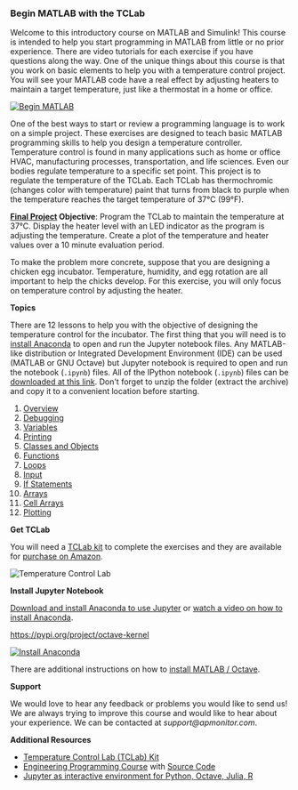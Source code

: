 ### Begin MATLAB with the TCLab

Welcome to this introductory course on MATLAB and Simulink! This course is intended to help you start programming in MATLAB from little or no prior experience. There are video tutorials for each exercise if you have questions along the way. One of the unique things about this course is that you work on basic elements to help you with a temperature control project. You will see your MATLAB code have a real effect by adjusting heaters to maintain a target temperature, just like a thermostat in a home or office.

[![Begin MATLAB](https://apmonitor.com/che263/uploads/Begin_Matlab/BeginMatlab00.png)](https://www.youtube.com/watch?v=EO_YpBs8cs0 "Begin MATLAB")

One of the best ways to start or review a programming language is to work on a simple project. These exercises are designed to teach basic MATLAB programming skills to help you design a temperature controller. Temperature control is found in many applications such as home or office HVAC, manufacturing processes, transportation, and life sciences. Even our bodies regulate temperature to a specific set point. This project is to regulate the temperature of the TCLab. Each TCLab has thermochromic (changes color with temperature) paint that turns from black to purple when the temperature reaches the target temperature of 37°C (99°F).

**[Final Project](https://github.com/APMonitor/begin_matlab/blob/master/XX.%20Final%20Project.ipynb) Objective**: Program the TCLab to maintain the temperature at 37°C. Display the heater level with an LED indicator as the program is adjusting the temperature. Create a plot of the temperature and heater values over a 10 minute evaluation period.

To make the problem more concrete, suppose that you are designing a chicken egg incubator. Temperature, humidity, and egg rotation are all important to help the chicks develop. For this exercise, you will only focus on temperature control by adjusting the heater.

**Topics**

There are 12 lessons to help you with the objective of designing the temperature control for the incubator. The first thing that you will need is to [install Anaconda](https://github.com/APMonitor/begin_matlab/blob/master/00.%20Introduction.ipynb) to open and run the Jupyter notebook files. Any MATLAB-like distribution or Integrated Development Environment (IDE) can be used (MATLAB or GNU Octave) but Jupyter notebook is required to open and run the notebook (`.ipynb`) files. All of the IPython notebook (`.ipynb`) files can be [downloaded at this link](https://github.com/APMonitor/begin_matlab/archive/master.zip). Don't forget to unzip the folder (extract the archive) and copy it to a convenient location before starting.

1. [Overview](https://github.com/APMonitor/begin_matlab/blob/master/01.%20Overview.ipynb)
2. [Debugging](https://github.com/APMonitor/begin_matlab/blob/master/02.%20Debugging.ipynb)
3. [Variables](https://github.com/APMonitor/begin_matlab/blob/master/03.%20Variables.ipynb)
4. [Printing](https://github.com/APMonitor/begin_matlab/blob/master/04.%20Printing.ipynb)
5. [Classes and Objects](https://github.com/APMonitor/begin_matlab/blob/master/05.%20Arduino.ipynb)
6. [Functions](https://github.com/APMonitor/begin_matlab/blob/master/06.%20Functions.ipynb)
7. [Loops](https://github.com/APMonitor/begin_matlab/blob/master/07.%20Loops.ipynb)
8. [Input](https://github.com/APMonitor/begin_matlab/blob/master/08.%20Input.ipynb)
9. [If Statements](https://github.com/APMonitor/begin_matlab/blob/master/09.%20If%20Statements.ipynb)
10. [Arrays](https://github.com/APMonitor/begin_matlab/blob/master/10.%20Lists%20and%20Tuples.ipynb)
11. [Cell Arrays](https://github.com/APMonitor/begin_matlab/blob/master/11.%20Cell%20Arrays.ipynb)
12. [Plotting](https://github.com/APMonitor/begin_matlab/blob/master/12.%20Plotting.ipynb)

**Get TCLab**

You will need a [TCLab kit](https://apmonitor.com/heat.htm) to complete the exercises and they are available for [purchase on Amazon](https://www.amazon.com/TCLab-Temperature-Control-Lab/dp/B07GMFWMRY). 

![Temperature Control Lab](https://apmonitor.com/pdc/uploads/Main/tclab_connect.png "TCLab")

**Install Jupyter Notebook**

[Download and install Anaconda to use Jupyter](https://docs.anaconda.com/anaconda/install/) or [watch a video on how to install Anaconda](https://youtu.be/LrMOrMb8-3s).

https://pypi.org/project/octave-kernel

[![Install Anaconda](https://img.youtube.com/vi/LrMOrMb8-3s/0.jpg)](https://www.youtube.com/watch?v=LrMOrMb8-3s "Install Anaconda")

There are additional instructions on how to [install MATLAB / Octave](https://apmonitor.com/pdc/index.php/Main/InstallMatlab).

**Support**

We would love to hear any feedback or problems you would like to send us! We are always trying to improve this course and would like to hear about your experience. We can be contacted at _support@apmonitor.com_.

**Additional Resources**

- [Temperature Control Lab (TCLab) Kit](https://apmonitor.com/pdc/index.php/Main/ArduinoTemperatureControl)
- [Engineering Programming Course](https://apmonitor.com/pdc) with [Source Code](https://github.com/APMonitor/learn_python)
- [Jupyter as interactive environment for Python, Octave, Julia, R](https://jupyter.org/)
